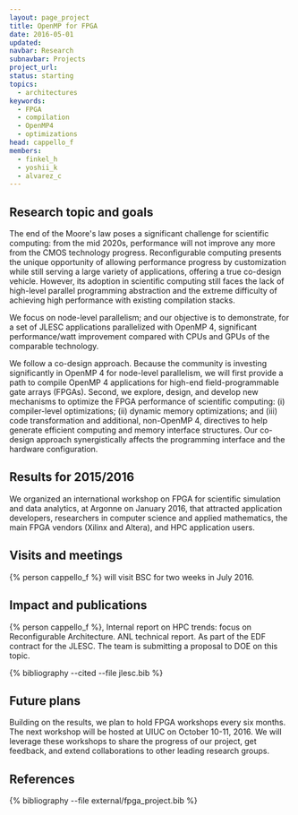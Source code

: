 ```yaml
---
layout: page_project
title: OpenMP for FPGA
date: 2016-05-01
updated:
navbar: Research
subnavbar: Projects
project_url:
status: starting
topics: 
  - architectures
keywords: 
  - FPGA
  - compilation
  - OpenMP4
  - optimizations
head: cappello_f
members: 
  - finkel_h
  - yoshii_k
  - alvarez_c
---
```


## Research topic and goals
The end of the Moore's law poses a significant challenge for scientific computing: from the mid 2020s, performance will not improve any more from the CMOS technology progress. Reconfigurable computing presents the unique opportunity of allowing performance progress by customization while still serving a large variety of applications, offering a true co-design vehicle. However, its adoption in scientific computing still faces the lack of high-level parallel programming abstraction and the extreme difficulty of achieving high performance with existing compilation stacks.

We focus on node-level parallelism; and our objective is to demonstrate, for a set of JLESC applications parallelized with OpenMP 4, significant performance/watt improvement compared with CPUs and GPUs of the comparable technology. 

We follow a co-design approach. Because the community is investing significantly in OpenMP 4 for node-level parallelism, we will first provide a path to compile OpenMP 4 applications for high-end field-programmable gate arrays (FPGAs). Second, we explore, design, and develop new mechanisms to optimize the FPGA performance of scientific computing: (i) compiler-level optimizations; (ii) dynamic memory optimizations; and (iii) code transformation and additional, non-OpenMP 4, directives to help generate efficient computing and memory interface structures. Our co-design approach synergistically affects the programming interface and the hardware configuration.

## Results for 2015/2016
We organized an international workshop on FPGA for scientific simulation and data analytics, at Argonne on January 2016, that attracted application developers, researchers in computer science and applied mathematics, the main FPGA vendors (Xilinx and Altera), and HPC application users. 

## Visits and meetings
{% person cappello_f %} will visit BSC for two weeks in July 2016.


## Impact and publications

{% person cappello_f %}, Internal report on HPC trends: focus on Reconfigurable Architecture. ANL technical report. As part of the EDF contract for the JLESC.
The team is submitting a proposal to DOE on this topic.

{% bibliography --cited --file jlesc.bib %}


## Future plans

Building on the results, we plan to hold FPGA workshops every six months. The next workshop will be hosted at UIUC on October 10-11, 2016. We will leverage these workshops to share the progress of our project, get feedback, and extend collaborations to other leading research groups.

## References

{% bibliography --file external/fpga_project.bib %}

